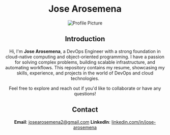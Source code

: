 <div align="center">

# Jose Arosemena 

![Profile Picture](.ProHeadshot.jfif) 

## Introduction

Hi, I'm **Jose Arosemena**, a DevOps Engineer with a strong foundation in cloud-native computing and object-oriented programming. I have a passion for solving complex problems, building scalable infrastructure, and automating workflows. This repository contains my resume, showcasing my skills, experience, and projects in the world of DevOps and cloud technologies.

Feel free to explore and reach out if you'd like to collaborate or have any questions!

## Contact

**Email**: josearosemena2@gmail.com
**LinkedIn**: [linkedin.com/in/jose-arosemena](https://www.linkedin.com/in/jose-arosemena/)



</div>
